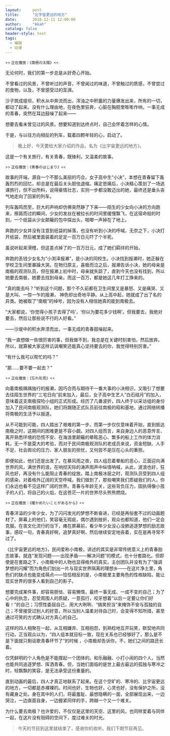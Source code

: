 ```yaml
---
layout:     post
title:      "比宇宙更远的地方"
date:       2018-12-11 12:00:00
author:     "Akah"
catalog: false
header-style: text
tags:
  - 编辑
  - 动漫
---
```


<small> >> 正在播放：《南極の太陽》<< </small>

无论何时，我们的第一步总是从好奇心开始。

不曾看过的风景，不曾听过的声音，不曾闻过的味道，不曾触过的质感，不曾尝过的食物，以及，不曾感受过的澎湃。

沙子筑成堤坝，积水从中奔流而出，浑浊之中积蓄的力量爆发出来，所有的一切，都动了起来。没有什么理由地，在夜色里狂奔，心脏在胸腔里嘭嘭作响，一事无成的青春，突然在耳边鼓噪了起来——

想要去看未曾见过的风景。想要知道到达终点时，自己会怀着怎样的心情。

于是，与以往方向相反的列车，载着四颗年轻的心，启动了。



> 晚上好，今天要给大家介绍的作品，名为《比宇宙更远的地方》。



这是一个有关旅行，有关青春，既锋利，又温柔的故事。

 

<small> >> 正在播放：《青春のはじまり》<< </small>

故事的开端，源自一个不那么美丽的巧合。女子高中生“小决”，本想在青春留下轰轰烈烈的回忆，却总是在最后关头胆怯退缩。痛定思痛后，小决精心策划了一场逃课旅行，但不出所料，说得豪情壮志，实则一步都没敢迈出的她，最终还是垂头丧气地走向了回家的列车。

列车轰鸣而至，巨大的声响却仿佛突然静了下来——陌生的少女向小决的方向跑来，擦肩而过的瞬间，少女的发丝在被拉长的时间里缓慢飘飞，在这宿命般的时刻，一个纸袋从少女颠簸的包中探出头，啪唧一声掉在了地上。

奔跑的少女并没有注意到纸袋的掉落，也没有听到小决的呼喊，无奈之下，小决打开纸袋，然后被里面装着的足足一百万日元吓了个半死。

虽说听起来滑稽，但这差点掉了的一百万日元，成了她们羁绊的开始，

 

奔跑的丢钱少女名为“小渕泽报濑”，是小决的同校生。小决找到报濑时，她正躲在学校卫生间里暴躁大哭。在物归原主，喜极而泣之后，报濑告诉小决，她的母亲是南极的观测队员，但在报濑上初中时，母亲就失踪了，直到今天也没有找到，所以她要去南极，她要去找到母亲。而这一百万，都是她这几年打工挣来的。

“真的能去吗？”听到这个问题，那个不久前都在卫生间里又是暴怒、又是痛哭、又是大叫、一惊一乍的报濑， 神色却出奇地平静。从上高中起，她就成了出了名的异类。她被取了“南极”的绰号，因为没有人相信她真的能到南极去。

“大家都说，‘你觉得小孩子去得了吗’，‘你以为要花多少钱啊’。但我要去，我绝对要去，然后让那些说不行的人好看。”

 

——沙堤中的积水奔溃而出，一事无成的青春鼓噪起来。

“我一直想做一些很厉害的事，但我做不到，我总是在关键时刻害怕，然后放弃。所以，就算被大家这样讥讽嘲笑还能真心坚持要去的你，我觉得特别厉害。”

“有什么我可以帮忙的吗？”

“那……要不要一起去？”

 

<small> >> 正在播放：《忘れ形見》<< </small>

向着南极踽踽独行的报濑，因巧合而与期待干一番大事的小决相识，又吸引了想要去往陌生世界的“三宅日向”前来加入，最后，女子高中生艺人“白石结月”的加入，意味着这支南极探险小组的正式形成。经历了几番波折，四人终于以采访组的身份加入了民间南极观测队，她们将跟随正式队员前往南极的昭和基地，通过网络转播将南极的生活予以报道。

从不可能到可能，四人踏出了艰难的第一步。而第一步仅仅意味着开始，直到抵达南极之时，这期间的困难更是不容小觑。对四人组而言，来自身边人的恶意传言、离开熟悉环境的恐慌不安、在海浪里颠簸的晕眩恶心、繁多的船上工作的体力消耗，无一不是莫大的考验，而对于民间南极观测队的老成员来说，资金短缺、人手不足、社会舆论的压力、家人朋友的担忧，又何尝不是压在心头的重担。

即便如此，他们还是出发了。在暴风雨之夜，四人组忍着晕船的恶心，正面迎向满世界的风，满世界的浪，在响彻天际的涛声雨声中纵情呐喊，从此，波浪也好，狂风也好，再没有什么能阻止青春的绽放。踏上南极冰层之时，观测队员受到四人组的感染，对着格外辽阔的天空呼喊，我们做到了，那些嘲笑我们质疑我们的人，你们永远也看不见这样广阔的世界。青春与年龄无关，这些背负压力，固执得像小孩子的人们，将自己的火焰，在这苍茫一片的世界尽头熊熊燃烧。

 

<small> >> 正在播放：《確かめたいことがあるから》<< </small>

青春洋溢的少年少女，为了闪闪发光的梦想不断奋进，已经是再俗套不过的动画题材了。屏幕上的他们，笑容毫无瑕疵，偶尔遇到挫折，观众也都知道，他们一定会克服。在丧文化流行的当下，瘫在屏幕前，看少年少女没心没肺追逐梦想的励志故事，感叹一句，青春真好啊，追梦真好啊，然后继续安定地丧着，实在是再寻常不过了。

《比宇宙更远的地方》，民间爱称小南极，讲述的其实是非常传统意义上的青春励志故事，就连“发现问题——出现矛盾——解决问题”的模式，也十分套路化。但即使是在套路之下，小南极中的人物也显得格外的真实。主创团队并没有为了“强调梦想的闪耀”而为角色们划出一片与现实世界隔离的理想乡——在这片净土里，角色们的缺点也能变成萌点——恰恰相反的是，小南极里主要角色的性格缺陷，能让现实世界的很多人看到自己的影子。

想要完成某件事，却容易胆怯、容易懒惰，最终一事无成、一成不变的自己；为了心中的执念，忍受周围人的质疑，一意孤行，咬牙想着“以后一定要让你们好看！”的自己；习惯性委屈自己，用大大咧咧、“搞笑担当”来掩饰不安与孤独的自己；不曾接受过别人的好意，所以当别人温柔对待自己时，会变得不知所措，甚至通过可笑的方式确认对方真心的自己。

 

这样的四人相聚在一起，从互相嫌弃、互相抱怨，到熟稔地互开玩笑，默契地共同行动，正当观众以为，“四人组本就目标一致，现在关系也已经够好了，那么是不是下面就只剩讴歌青春环节了”的时候 ，小南极却告诉你，不，她们之间的路还长着。

仅凭鲜明的个人角色是不能撑起一个团体的。和乐融融、小打小闹的四个人，当然也能共同追逐梦想、挥洒青春。但，当她们面临的是世上最古最远的孤独与寒冷之时，轻飘飘的笑容，是无法承受这份重量的。

直到动画的最后，四人才真正地联系了起来。在这个空旷的、寒冷的、比宇宙更远的地方，一切都是赤裸裸的。时间也好，生物也好，心灵也好，没有保护之所，没有藏身之处。身在其中的人们，将最羞耻、最想隐瞒的一面，全部展现出来，一边哭泣，一边直面自身，一边握紧同伴的手，跨越一个又一个难关。

为什么要去南极？也许爱的，不仅仅是这里的天空、这里的风，也同样爱着与同伴一起，在这片没有阻碍的空间下，度过难关的时光。




> 今天的节目到这里就结束了，感谢你的收听。我们下期节目再见。



